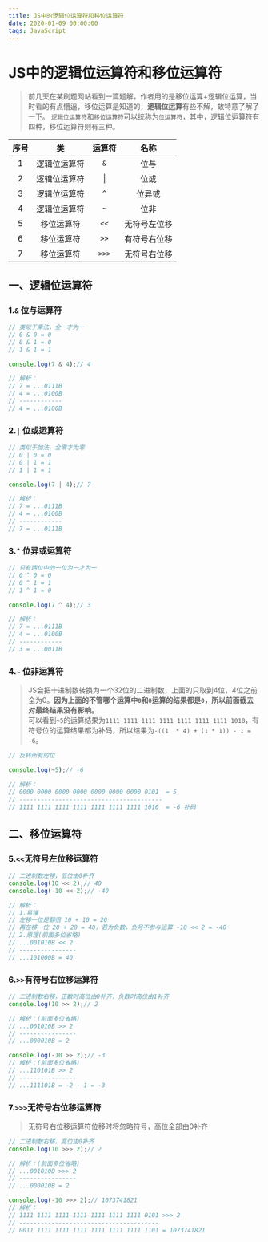 ```yaml
---
title: JS中的逻辑位运算符和移位运算符
date: 2020-01-09 00:00:00
tags: JavaScript
---
```


# JS中的逻辑位运算符和移位运算符
<ClientOnly>
  <display-bar :displayData="$frontmatter"></display-bar>
</ClientOnly>

> 前几天在某刷题网站看到一篇题解，作者用的是移位运算+逻辑位运算，当时看的有点懵逼，移位运算是知道的，**逻辑位运算**有些不解，故特意了解了一下。
> ``逻辑位运算符``和``移位运算符``可以统称为``位运算符``，其中，逻辑位运算符有四种，移位运算符则有三种。

序号 | 类 | 运算符 | 名称
:-: | :-: | :-: | :-:
1 | 逻辑位运算符 | ``&`` | 位与
2 | 逻辑位运算符 | &#124; | 位或
3 | 逻辑位运算符 | ``^`` | 位异或
4 | 逻辑位运算符 | ``~`` | 位非
5 | 移位运算符 | ``<<`` | 无符号左位移
6 | 移位运算符 | ``>>`` | 有符号右位移
7 | 移位运算符 | ``>>>`` | 无符号右位移

## 一、逻辑位运算符
### 1.``&`` 位与运算符
```js
// 类似于乘法，全一才为一
// 0 & 0 = 0
// 0 & 1 = 0
// 1 & 1 = 1

console.log(7 & 4);// 4

// 解析：
// 7 = ...0111B
// 4 = ...0100B
// ------------
// 4 = ...0100B
```
### 2.``|`` 位或运算符
```js
// 类似于加法，全零才为零
// 0 | 0 = 0
// 0 | 1 = 1
// 1 | 1 = 1

console.log(7 | 4);// 7

// 解析：
// 7 = ...0111B
// 4 = ...0100B
// ------------
// 7 = ...0111B
```
### 3.``^`` 位异或运算符
```js
// 只有两位中的一位为一才为一
// 0 ^ 0 = 0
// 0 ^ 1 = 1
// 1 ^ 1 = 0

console.log(7 ^ 4);// 3

// 解析：
// 7 = ...0111B
// 4 = ...0100B
// ------------
// 3 = ...0011B
```
### 4.``~`` 位非运算符
> JS会把十进制数转换为一个32位的二进制数，上面的只取到4位，4位之前全为0。**因为上面的不管哪个运算中``0``和``0``运算的结果都是``0``，所以前面截去对最终结果没有影响。**<br/>
> 可以看到``~5``的运算结果为``1111 1111 1111 1111 1111 1111 1111 1010``，有符号位的运算结果都为补码，所以结果为``-((1  * 4) + (1 * 1)) - 1 = -6``。

```js
// 反转所有的位

console.log(~5);// -6

// 解析：
// 0000 0000 0000 0000 0000 0000 0000 0101  = 5
// ----------------------------------------
// 1111 1111 1111 1111 1111 1111 1111 1010  = -6 补码
```
## 二、移位运算符
### 5.``<<``无符号左位移运算符
```js
// 二进制数左移，低位由0补齐
console.log(10 << 2);// 40
console.log(-10 << 2);// -40

// 解析：
// 1.易懂
// 左移一位是翻倍 10 + 10 = 20
// 再左移一位 20 + 20 = 40，若为负数，负号不参与运算 -10 << 2 = -40
// 2.原理(前面多位省略)
// ...001010B << 2
// ----------------
// ...101000B = 40
```
### 6.``>>``有符号右位移运算符
```js
// 二进制数右移，正数时高位由0补齐，负数时高位由1补齐
console.log(10 >> 2);// 2

// 解析：(前面多位省略)
// ...001010B >> 2
// ----------------
// ...000010B = 2

console.log(-10 >> 2);// -3
// 解析：(前面多位省略)
// ...110101B >> 2
// ----------------
// ...111101B = -2 - 1 = -3
```
### 7.``>>>``无符号右位移运算符
> 无符号右位移运算符位移时将忽略符号，高位全部由0补齐

```js
// 二进制数右移，高位由0补齐
console.log(10 >>> 2);// 2

// 解析：(前面多位省略)
// ...001010B >>> 2
// ----------------
// ...000010B = 2

console.log(-10 >>> 2);// 1073741821
// 解析：
// 1111 1111 1111 1111 1111 1111 1111 0101 >>> 2
// ---------------------------------------
// 0011 1111 1111 1111 1111 1111 1111 1101 = 1073741821
```


